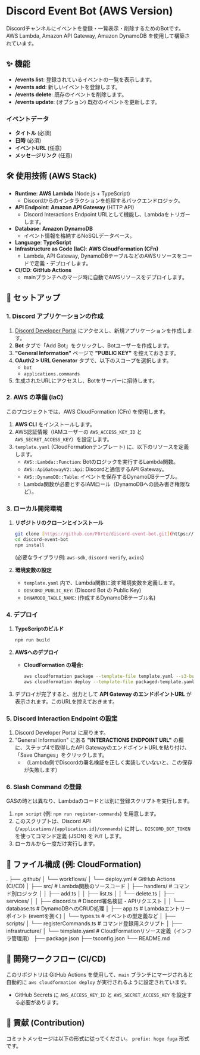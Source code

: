 # Discord Event Bot (AWS Version)

Discordチャンネルにイベントを登録・一覧表示・削除するためのBotです。
AWS Lambda, Amazon API Gateway, Amazon DynamoDB を使用して構築されています。

## ✨ 機能

-   **/events list**: 登録されているイベントの一覧を表示します。
-   **/events add**: 新しいイベントを登録します。
-   **/events delete**: 既存のイベントを削除します。
-   **/events update**: (オプション) 既存のイベントを更新します。

### イベントデータ
-   **タイトル** (必須)
-   **日時** (必須)
-   **イベントURL** (任意)
-   **メッセージリンク** (任意)

## 🛠️ 使用技術 (AWS Stack)

-   **Runtime**: **AWS Lambda** (Node.js + TypeScript)
    -   Discordからのインタラクションを処理するバックエンドロジック。
-   **API Endpoint**: **Amazon API Gateway** (HTTP API)
    -   Discord Interactions Endpoint URLとして機能し、Lambdaをトリガーします。
-   **Database**: **Amazon DynamoDB**
    -   イベント情報を格納するNoSQLデータベース。
-   **Language**: **TypeScript**
-   **Infrastructure as Code (IaC)**: **AWS CloudFormation (CFn)**
    -   Lambda, API Gateway, DynamoDBテーブルなどのAWSリソースをコードで定義・デプロイします。
-   **CI/CD**: **GitHub Actions**
    -   mainブランチへのマージ時に自動でAWSリソースをデプロイします。

## 🚀 セットアップ

### 1. Discord アプリケーションの作成

1.  [Discord Developer Portal](https://discord.com/developers/applications) にアクセスし、新規アプリケーションを作成します。
2.  **Bot** タブで「Add Bot」をクリックし、Botユーザーを作成します。
3.  **"General Information"** ページで **"PUBLIC KEY"** を控えておきます。
4.  **OAuth2 > URL Generator** タブで、以下のスコープを選択します。
    -   `bot`
    -   `applications.commands`
5.  生成されたURLにアクセスし、Botをサーバーに招待します。

### 2. AWS の準備 (IaC)

このプロジェクトでは、AWS CloudFormation (CFn) を使用します。

1.  **AWS CLI** をインストールします。
2.  AWS認証情報（IAMユーザーの `AWS_ACCESS_KEY_ID` と `AWS_SECRET_ACCESS_KEY`）を設定します。
3.  `template.yaml` (CloudFormationテンプレート) に、以下のリソースを定義します。
    * `AWS::Lambda::Function`: Botのロジックを実行するLambda関数。
    * `AWS::ApiGatewayV2::Api`: Discordと通信するAPI Gateway。
    * `AWS::DynamoDB::Table`: イベントを保存するDynamoDBテーブル。
    * Lambda関数が必要とするIAMロール（DynamoDBへの読み書き権限など）。

### 3. ローカル開発環境

1.  **リポジトリのクローンとインストール**
    ```bash
    git clone [https://github.com/F0rte/discord-event-bot.git](https://github.com/F0rte/discord-event-bot.git)
    cd discord-event-bot
    npm install
    ```
    (必要なライブラリ例: `aws-sdk`, `discord-verify`, `axios`)

2.  **環境変数の設定**
    * `template.yaml` 内で、Lambda関数に渡す環境変数を定義します。
    * `DISCORD_PUBLIC_KEY`: (Discord Bot の Public Key)
    * `DYNAMODB_TABLE_NAME`: (作成するDynamoDBテーブル名)

### 4. デプロイ

1.  **TypeScriptのビルド**
    ```bash
    npm run build
    ```

2.  **AWSへのデプロイ**
    * **CloudFormation の場合:**
        ```bash
        aws cloudformation package --template-file template.yaml --s3-bucket <your-s3-bucket> --output-template-file packaged-template.yaml
        aws cloudformation deploy --template-file packaged-template.yaml --stack-name <your-stack-name> --capabilities CAPABILITY_IAM
        ```

3.  デプロイが完了すると、出力として **API Gateway のエンドポイントURL** が表示されます。このURLを控えておきます。

### 5. Discord Interaction Endpoint の設定

1.  Discord Developer Portal に戻ります。
2.  "General Information" にある **"INTERACTIONS ENDPOINT URL"** の欄に、ステップ4で取得したAPI GatewayのエンドポイントURLを貼り付け、「Save Changes」をクリックします。
    * （Lambda側でDiscordの署名検証を正しく実装していないと、この保存が失敗します）

### 6. Slash Command の登録

GASの時とは異なり、Lambdaのコードとは別に登録スクリプトを実行します。

1.  `npm script` (例: `npm run register-commands`) を用意します。
2.  このスクリプトは、Discord API (`/applications/{application.id}/commands`) に対し、`DISCORD_BOT_TOKEN` を使ってコマンド定義 (JSON) を `PUT` します。
3.  ローカルから一度だけ実行します。

## 📂 ファイル構成 (例: CloudFormation)
.
├── .github/
│   └── workflows/
│       └── deploy.yml      # GitHub Actions (CI/CD)
│
├── src/                    # Lambda関数のソースコード
│   ├── handlers/           # コマンド別ロジック
│   │   ├── add.ts
│   │   ├── list.ts
│   │   └── delete.ts
│   ├── services/
│   │   ├── discord.ts      # Discord署名検証・APIリクエスト
│   │   └── database.ts     # DynamoDBへのCRUD処理
│   ├── app.ts              # Lambdaエントリーポイント (eventを捌く)
│   └── types.ts            # イベントの型定義など
│
├── scripts/
│   └── registerCommands.ts # コマンド登録用スクリプト
│
├── infrastructure/
│   └── template.yaml       # CloudFormationリソース定義（インフラ管理用）
├── package.json
├── tsconfig.json
└── README.md


## 🔄 開発ワークフロー (CI/CD)

このリポジトリは GitHub Actions を使用して、`main` ブランチにマージされると自動的に `aws cloudformation deploy` が実行されるように設定されています。

-   GitHub Secrets に `AWS_ACCESS_KEY_ID` と `AWS_SECRET_ACCESS_KEY` を設定する必要があります。

## 🤝 貢献 (Contribution)

コミットメッセージは以下の形式に従ってください。
`prefix: hoge fuga` 形式です。
